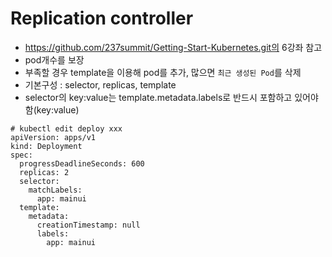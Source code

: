# Replication controller 
  - https://github.com/237summit/Getting-Start-Kubernetes.git의 6강좌 참고
  - pod개수를 보장
  - 부족할 경우 template을 이용해 pod를 추가, 많으면 `최근 생성된 Pod`를 삭제
  - 기본구성 : selector, replicas, template
  - selector의 key:value는 template.metadata.labels로 반드시 포함하고 있어야 함(key:value)
  
```
# kubectl edit deploy xxx
apiVersion: apps/v1
kind: Deployment
spec:
  progressDeadlineSeconds: 600
  replicas: 2  
  selector:
    matchLabels:
      app: mainui
  template:
    metadata:
      creationTimestamp: null
      labels:
        app: mainui
```
